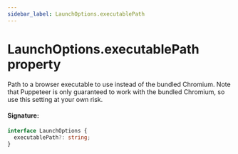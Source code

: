 ```yaml
---
sidebar_label: LaunchOptions.executablePath
---
```


# LaunchOptions.executablePath property

Path to a browser executable to use instead of the bundled Chromium. Note that Puppeteer is only guaranteed to work with the bundled Chromium, so use this setting at your own risk.

#### Signature:

```typescript
interface LaunchOptions {
  executablePath?: string;
}
```
